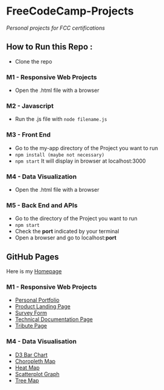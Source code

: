 # FreeCodeCamp-Projects
*Personal projects for FCC certifications*
## How to Run this Repo :
* Clone the repo
### M1 - Responsive Web Projects
* Open the .html file with a browser
### M2 - Javascript
* Run the .js file with `node filename.js` 
### M3 - Front End
* Go to the my-app directory of the Project you want to run
* `npm install (maybe not necessary)`
* `npm start` 
It will display in browser at localhost:3000
### M4 - Data Visualization
* Open the .html file with a browser
### M5 - Back End and APIs
* Go to the directory of the Project you want to run
* `npm start` 
* Check the **port** indicated by your terminal
* Open a browser and go to localhost:**port**
## GitHub Pages
Here is my [Homepage](https://leo-marie.github.io/FreeCodeCamp-Projects/)
### M1 - Responsive Web Projects
* [Personal Portfolio](https://leo-marie.github.io/FreeCodeCamp-Projects/M1%20-%20Responsive%20Web%20Design/Personal%20Portfolio%20Webpage/Personal%20Portfolio%20Webpage.html)
* [Product Landing Page](https://leo-marie.github.io/FreeCodeCamp-Projects/M1%20-%20Responsive%20Web%20Design/Product%20Landing%20Page/Product%20Landing%20Page.html)
* [Survey Form](https://leo-marie.github.io/FreeCodeCamp-Projects/M1%20-%20Responsive%20Web%20Design/Survey%20Form/Survey%20Form.html)
* [Technical Documentation Page](https://leo-marie.github.io/FreeCodeCamp-Projects/M1%20-%20Responsive%20Web%20Design/Technical%20Documentation%20Page/Technical%20Documentation%20Page.html)
* [Tribute Page](https://leo-marie.github.io/FreeCodeCamp-Projects/M1%20-%20Responsive%20Web%20Design/Tribute%20Page/Tribute%20Page.html)
### M4 - Data Visualisation
* [D3 Bar Chart](https://leo-marie.github.io/FreeCodeCamp-Projects/M4%20-%20Data%20Visualisation/D3%20Bar%20Chart/index.html)
* [Choropleth Map](https://leo-marie.github.io/FreeCodeCamp-Projects/M4%20-%20Data%20Visualisation/Choropleth%20Map/index.html)
* [Heat Map](https://leo-marie.github.io/FreeCodeCamp-Projects/M4%20-%20Data%20Visualisation/Heat%20Map/index.html)
* [Scatterplot Graph](https://leo-marie.github.io/FreeCodeCamp-Projects/M4%20-%20Data%20Visualisation/Scatterplot%20Graph/index.html)
* [Tree Map](https://leo-marie.github.io/FreeCodeCamp-Projects/M4%20-%20Data%20Visualisation/Tree%20Map/index.html)